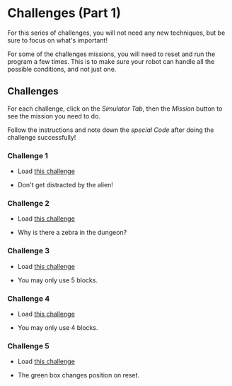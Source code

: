 # Challenges (Part 1)

For this series of challenges, you will not need any new techniques, but be sure to focus on what's important!

<div class="important">
For some of the challenges missions, you will need to reset and run the program a few times.
This is to make sure your robot can handle all the possible conditions, and not just one.
</div>

## Challenges

For each challenge, click on the *Simulator Tab*, then the *Mission* button to see the mission you need to do.

Follow the instructions and note down the *special Code* after doing the challenge successfully!

### Challenge 1

- Load [this challenge](https://gears.aposteriori.com.sg/index.html?worldJSON=https%3A%2F%2Ffiles.aposteriori.com.sg%2Fget%2FLnF96ynWe7.json&filterBlocksJSON=https%3A%2F%2Ffiles.aposteriori.com.sg%2Fget%2F352uaPiDN7.json&worldScripts=challenges_basic)

- Don't get distracted by the alien!

### Challenge 2

- Load [this challenge](https://gears.aposteriori.com.sg/index.html?worldJSON=https%3A%2F%2Ffiles.aposteriori.com.sg%2Fget%2FUcgoQFihyw.json&filterBlocksJSON=https%3A%2F%2Ffiles.aposteriori.com.sg%2Fget%2F352uaPiDN7.json&worldScripts=challenges_basic)

- Why is there a zebra in the dungeon?

### Challenge 3

- Load [this challenge](https://gears.aposteriori.com.sg/index.html?worldJSON=https%3A%2F%2Ffiles.aposteriori.com.sg%2Fget%2FiYEkoLzrd6.json&filterBlocksJSON=https%3A%2F%2Ffiles.aposteriori.com.sg%2Fget%2F352uaPiDN7.json&worldScripts=challenges_basic)

- You may only use 5 blocks.

### Challenge 4

- Load [this challenge](https://gears.aposteriori.com.sg/index.html?worldJSON=https%3A%2F%2Ffiles.aposteriori.com.sg%2Fget%2FLrzqt5bUNT.json&filterBlocksJSON=https%3A%2F%2Ffiles.aposteriori.com.sg%2Fget%2F352uaPiDN7.json&worldScripts=challenges_basic)

- You may only use 4 blocks.

### Challenge 5

- Load [this challenge](https://gears.aposteriori.com.sg/index.html?worldJSON=https%3A%2F%2Ffiles.aposteriori.com.sg%2Fget%2FmX4LT85qCS.json&filterBlocksJSON=https%3A%2F%2Ffiles.aposteriori.com.sg%2Fget%2F352uaPiDN7.json&worldScripts=challenges_basic)

- The green box changes position on reset.
